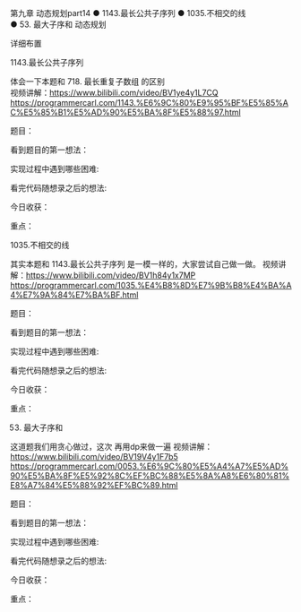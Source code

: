 第九章 动态规划part14
● 1143.最长公共子序列 
● 1035.不相交的线   
● 53. 最大子序和  动态规划 

 详细布置 

 1143.最长公共子序列 

体会一下本题和 718. 最长重复子数组 的区别  
视频讲解：https://www.bilibili.com/video/BV1ye4y1L7CQ
https://programmercarl.com/1143.%E6%9C%80%E9%95%BF%E5%85%AC%E5%85%B1%E5%AD%90%E5%BA%8F%E5%88%97.html

题目：

看到题目的第一想法：

实现过程中遇到哪些困难: 

看完代码随想录之后的想法:

今日收获：

重点：

 1035.不相交的线 

其实本题和 1143.最长公共子序列 是一模一样的，大家尝试自己做一做。
视频讲解：https://www.bilibili.com/video/BV1h84y1x7MP
https://programmercarl.com/1035.%E4%B8%8D%E7%9B%B8%E4%BA%A4%E7%9A%84%E7%BA%BF.html

题目：

看到题目的第一想法：

实现过程中遇到哪些困难: 

看完代码随想录之后的想法:

今日收获：

重点：

 53. 最大子序和 

这道题我们用贪心做过，这次 再用dp来做一遍 
视频讲解：https://www.bilibili.com/video/BV19V4y1F7b5
https://programmercarl.com/0053.%E6%9C%80%E5%A4%A7%E5%AD%90%E5%BA%8F%E5%92%8C%EF%BC%88%E5%8A%A8%E6%80%81%E8%A7%84%E5%88%92%EF%BC%89.html

题目：

看到题目的第一想法：

实现过程中遇到哪些困难: 

看完代码随想录之后的想法:

今日收获：

重点：
